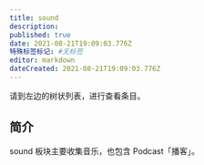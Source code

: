 ```yaml
---
title: sound
description: 
published: true
date: 2021-08-21T19:09:03.776Z
特殊标签标记: #无标签
editor: markdown
dateCreated: 2021-08-21T19:09:03.776Z
---
```


请到左边的树状列表，进行查看条目。

## 简介

sound 板块主要收集音乐，也包含 Podcast「播客」。
